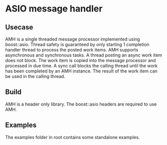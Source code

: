 # ASIO message handler


## Usecase
AMH is a single threaded message processor implemented using boost::asio. Thread safety is guaranteed by only starting 1 completion 
handler thread to process the posted work items. AMH supports asynchronous and synchronous tasks.
A thread posting an async work item does not block. The work item is copied into the message processor and processed in due time.
A sync call blocks the calling thread until the work has been completed by an AMH instance. The result of the work item can be used in the calling thread.


## Build
AMH is a header only library. The boost::asio headers are required to use AMH. 

## Examples
The examples folder in root contains some standalone examples.
